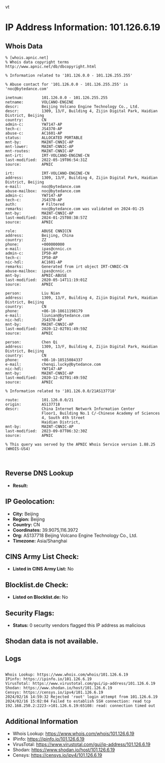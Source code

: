 vt
# IP Address Information: 101.126.6.19

## Whois Data
```
% [whois.apnic.net]
% Whois data copyright terms    http://www.apnic.net/db/dbcopyright.html

% Information related to '101.126.0.0 - 101.126.255.255'

% Abuse contact for '101.126.0.0 - 101.126.255.255' is 'noc@bytedance.com'

inetnum:        101.126.0.0 - 101.126.255.255
netname:        VOLCANO-ENGINE
descr:          Beijing Volcano Engine Technology Co., Ltd.
descr:          1309, 13/F, Building 4, Zijin Digital Park, Haidian District, Beijing
country:        CN
admin-c:        YW7147-AP
tech-c:         JS4370-AP
abuse-c:        AC1601-AP
status:         ALLOCATED PORTABLE
mnt-by:         MAINT-CNNIC-AP
mnt-lower:      MAINT-CNNIC-AP
mnt-routes:     MAINT-CNNIC-AP
mnt-irt:        IRT-VOLCANO-ENGINE-CN
last-modified:  2022-05-19T06:54:31Z
source:         APNIC

irt:            IRT-VOLCANO-ENGINE-CN
address:        1309, 13/F, Building 4, Zijin Digital Park, Haidian District, Beijing
e-mail:         noc@bytedance.com
abuse-mailbox:  noc@bytedance.com
admin-c:        YW7147-AP
tech-c:         JS4370-AP
auth:           # Filtered
remarks:        noc@bytedance.com was validated on 2024-01-25
mnt-by:         MAINT-CNNIC-AP
last-modified:  2024-01-25T08:38:57Z
source:         APNIC

role:           ABUSE CNNICCN
address:        Beijing, China
country:        ZZ
phone:          +000000000
e-mail:         ipas@cnnic.cn
admin-c:        IP50-AP
tech-c:         IP50-AP
nic-hdl:        AC1601-AP
remarks:        Generated from irt object IRT-CNNIC-CN
abuse-mailbox:  ipas@cnnic.cn
mnt-by:         APNIC-ABUSE
last-modified:  2020-05-14T11:19:01Z
source:         APNIC

person:         Liu Nian
address:        1309, 13/F, Building 4, Zijin Digital Park, Haidian District, Beijing
country:        CN
phone:          +86-10-18611198179
e-mail:         liunian@bytedance.com
nic-hdl:        JS4370-AP
mnt-by:         MAINT-CNNIC-AP
last-modified:  2020-12-02T01:49:59Z
source:         APNIC

person:         Chen Qi
address:        1309, 13/F, Building 4, Zijin Digital Park, Haidian District, Beijing
country:        CN
phone:          +86-10-18515084337
e-mail:         chenqi.lucky@bytedance.com
nic-hdl:        YW7147-AP
mnt-by:         MAINT-CNNIC-AP
last-modified:  2020-12-02T01:49:59Z
source:         APNIC

% Information related to '101.126.0.0/21AS137718'

route:          101.126.0.0/21
origin:         AS137718
descr:          China Internet Network Information Center
                Floor1, Building No.1 C/-Chinese Academy of Sciences
                4, South 4th Street
                Haidian District,
mnt-by:         MAINT-CNNIC-AP
last-modified:  2023-09-07T06:32:30Z
source:         APNIC

% This query was served by the APNIC Whois Service version 1.88.25 (WHOIS-US4)



```
## Reverse DNS Lookup
- **Result:** 

## IP Geolocation:
- **City:** Beijing
- **Region:** Beijing
- **Country:** CN
- **Coordinates:** 39.9075,116.3972
- **Org:** AS137718 Beijing Volcano Engine Technology Co., Ltd.
- **Timezone:** Asia/Shanghai

## CINS Army List Check:
- **Listed in CINS Army List:** 
No

## Blocklist.de Check:
- **Listed on Blocklist.de:** 
No

## Security Flags:
- **Status:** 0 security vendors flagged this IP address as malicious

## Shodan data is not available.

## Logs
```

Whois Lookup: https://www.whois.com/whois/101.126.6.19
IPinfo: https://ipinfo.io/101.126.6.19
VirusTotal: https://www.virustotal.com/gui/ip-address/101.126.6.19
Shodan: https://www.shodan.io/host/101.126.6.19
Censys: https://censys.io/ipv4/101.126.6.19
2024/02/16 14:59:32 Rejected 'root' login attempt from 101.126.6.19
2024/02/16 15:02:04 Failed to establish SSH connection: read tcp 192.168.250.2:2223->101.126.6.19:65108: read: connection timed out

```
## Additional Information
- Whois Lookup: https://www.whois.com/whois/101.126.6.19
- IPinfo: https://ipinfo.io/101.126.6.19
- VirusTotal: https://www.virustotal.com/gui/ip-address/101.126.6.19
- Shodan: https://www.shodan.io/host/101.126.6.19
- Censys: https://censys.io/ipv4/101.126.6.19


